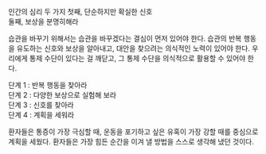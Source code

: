 인간의 심리 두 가지
첫째, 단순하지만 확실한 신호  
둘째, 보상을 분명히해라

습관을 바꾸기 위해서는 습관을 바꾸겠다는 결심이 먼저 있어야 한다.
습관의 반복 행동을 유도하는 신호와 보상을 알아내고, 대안을 찾으려는 의식적인 노력이 있어야 한다.
우리에게 통제 수단이 있다는 걸 깨닫고, 그 통제 수단을 의식적으로 활용할 수 있어야 한다.

단계 1 : 반복 행동을 찾아라<br>
단계 2 : 다양한 보상으로 실험해 보라<br>
단계 3 : 신호를 찾아라<br>
단계 4 : 계획을 세워라

환자들은 통증이 가장 극심할 때, 운동을 포기하고 싶은 유혹이 가장 강할 때를 중심으로 계획을 세웠다.
환자들은 가장 힘든 순간을 이겨 낼 방법을 스스로 생각해 냈던 것이다.
